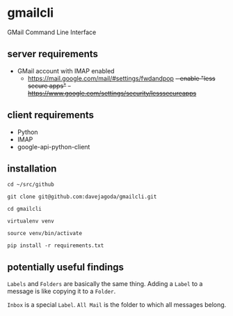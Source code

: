 # gmailcli

GMail Command Line Interface

## server requirements

- GMail account with IMAP enabled
  - https://mail.google.com/mail/#settings/fwdandpop
~~- enable "less secure apps"~~
  ~~- https://www.google.com/settings/security/lesssecureapps~~

## client requirements

- Python
- IMAP
- google-api-python-client

## installation

`cd ~/src/github`

`git clone git@github.com:davejagoda/gmailcli.git`

`cd gmailcli`

`virtualenv venv`

`source venv/bin/activate`

`pip install -r requirements.txt`

## potentially useful findings

`Labels` and `Folders` are basically the same thing. Adding a `Label` to a message is like copying it to a `Folder`.

`Inbox` is a special `Label`. `All Mail` is the folder to which all messages belong.
